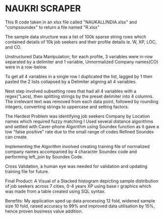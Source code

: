 # NAUKRI SCRAPER
 This R code taken in an xlsx file called "NAUKALLINDIA.xlsx" and "compsoundex" to return a file named "R.xlsx"

The sample data structure was a list of 100k sparse string rows which contained details of 10k job seekers and their profile details ie. W, XP, LOC, and CO.

Unstructured Data Manipulation, for each profile, 3 variables were in-row separated by a delimiter and 1 variable, Unnormalized Company names(CO) were in a row-below. 

To get all 4 variables in a single row I duplicated the list, lagged by 1 then pasted the 2 lists collapsed by a Delimiter aligning all 4 variables.

Next step involved subsetting rows that had all 4 variables with a regex("Lacs), then splitting strings by the preset delimiter into 4 columns.
The irrelevant text was removed from each data point, followed by rounding integers, converting strings to uppercase and setting factors.

The Hardest Problem was identifying job seekers Company by Location names which required fuzzy matching
I Used several distance algorithms and settled with Caver-phone Algorithm using Soundex function as it gave a low "false positive" rate due to the small range of codes Refined Soundex can create.

Implementing the Algorithm involved creating training file of normalized company names accompanied by 4 character Soundex code and performing left_join by Soundex Code.

Cross Validation, a  human eye was needed for validation and updating training file for future.

Final Product: A Visual of a Stacked histogram depicting sample distribution of job seekers across 7 cities, 0-4 years XP using base r graphics which was made from a table created using SQL syntax.

Benefits: My application sped up data processing 12 fold, widened sample size 10 fold, raised accuracy to 99% and improved data utilisation by 15%, hence proven business value addition.
